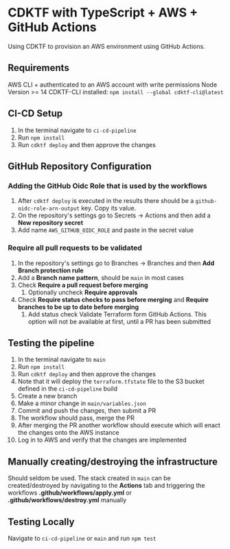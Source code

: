 # CDKTF with TypeScript + AWS + GitHub Actions
Using CDKTF to provision an AWS environment using GitHub Actions.

## Requirements
AWS CLI + authenticated to an AWS account with write permissions
Node Version >= 14
CDKTF-CLI installed: `npm install --global cdktf-cli@latest`

## CI-CD Setup
1. In the terminal navigate to `ci-cd-pipeline`
2. Run `npm install`
3. Run `cdktf deploy` and then approve the changes

## GitHub Repository Configuration
### Adding the GitHub Oidc Role that is used by the workflows
1. After `cdktf deploy` is executed in the results there should be a `github-oidc-role-arn-output` key. Copy its value.
2. On the repository's settings go to Secrets -> Actions and then add a **New repository secret**
3. Add name `AWS_GITHUB_OIDC_ROLE` and paste in the secret value

### Require all pull requests to be validated
1. In the repository's settings go to Branches -> Branches and then **Add Branch protection rule**
2. Add a **Branch name pattern**, should be `main` in most cases
3. Check **Require a pull request before merging**
   1. Optionally uncheck **Require approvals**
4. Check **Require status checks to pass before merging** and **Require branches to be up to date before merging**
   1. Add status check Validate Terraform form GitHub Actions. This option will not be available at first, until a PR has been submitted

## Testing the pipeline
1. In the terminal navigate to `main`
2. Run `npm install`
3. Run `cdktf deploy` and then approve the changes
4. Note that it will deploy the `terraform.tfstate` file to the S3 bucket defined in the `ci-cd-pipeline` build
5. Create a new branch
6. Make a minor change in `main/variables.json`
7. Commit and push the changes, then submit a PR
8. The workflow should pass, merge the PR
9. After merging the PR another workflow should execute which will enact the changes onto the AWS instance
10. Log in to AWS and verify that the changes are implemented

## Manually creating/destroying the infrastructure
Should seldom be used. The stack created in `main` can be created/destroyed by navigating to the **Actions** tab and
triggering the workflows **.github/workflows/apply.yml** or **.github/workflows/destroy.yml** manually

## Testing Locally
Navigate to `ci-cd-pipeline` or `main` and  run `npm test`
